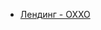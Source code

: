 <body>
    <ul>
        <li><a href="https://denis-snitko.github.io/pr-oxxo/" target="_blank">Лендинг - OXXO</a></li>
    </ul>
</body>
